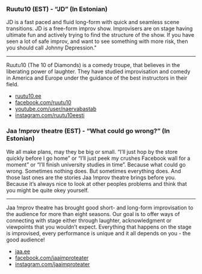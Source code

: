 ### Ruutu10 (EST) - “JD” (In Estonian)

JD is a fast paced and fluid long-form with quick and seamless scene transitions. JD is a free-form improv show​. Improvisers are on stage having ultimate fun and actively trying to find the structure of the show. If you have seen a lot of safe improv, and want to see something with more risk, then you should call Johnny Depression."

---

Ruutu10 (The 10 of Diamonds) is a comedy troupe, that believes in the liberating power of laughter. They have studied improvisation and comedy in America and Europe under the guidance of the best instructors in their field.

- [ruutu10.ee](http://ruutu10.ee)
- [facebook.com/ruutu10](https://facebook.com/ruutu10)
- [youtube.com/user/naervabastab](https://youtube.com/user/naervabastab)
- [instagram.com/ruutu10eesti](https://instagram.com/ruutu10eesti)

### Jaa !mprov theatre (EST) - “What could go wrong?” (In Estonian)

We all make plans, may they be big or small. “I’ll just hop by the store quickly before I go home” or “I’ll just peek my crushes Facebook wall for a moment” or “I’ll finish university studies in time”. Because what could go wrong. Sometimes nothing does. But sometimes everything does. And those last ones are the stories Jaa !mprov theatre brings before you. Because it’s always nice to look at other peoples problems and think that you might be quite okey yourself.

---
 
Jaa !mprov theatre has brought good short- and long-form improvisation to the audience for more than eight seasons. Our goal is to offer ways of connecting with stage either through laughter, acknowledgment or viewpoints that you wouldn’t expect. Everything that happens on the stage is improvised, every performance is unique and it all depends on you - the good audience!

- [jaa.ee](https://jaa.ee)
- [facebook.com/jaaimproteater](https://facebook.com/jaaimproteater)
- [instagram.com/jaaimproteater](https://instagram.com/jaaimproteater)

